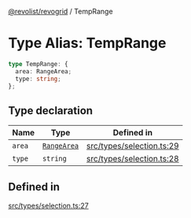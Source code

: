 [@revolist/revogrid](README.md) / TempRange

# Type Alias: TempRange

```ts
type TempRange: {
  area: RangeArea;
  type: string;
};
```

## Type declaration

| Name | Type | Defined in |
| ------ | ------ | ------ |
| `area` | [`RangeArea`](TypeAlias.RangeArea.md) | [src/types/selection.ts:29](https://github.com/revolist/revogrid/blob/69db770b4dd0e83354c8d987e03567beaf944291/src/types/selection.ts#L29) |
| `type` | `string` | [src/types/selection.ts:28](https://github.com/revolist/revogrid/blob/69db770b4dd0e83354c8d987e03567beaf944291/src/types/selection.ts#L28) |

## Defined in

[src/types/selection.ts:27](https://github.com/revolist/revogrid/blob/69db770b4dd0e83354c8d987e03567beaf944291/src/types/selection.ts#L27)
